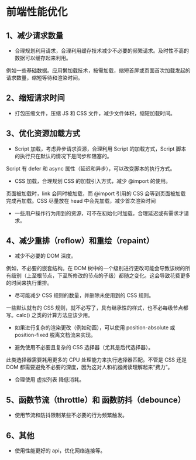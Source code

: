 # 前端性能优化

## 1、减少请求数量  

+ 合理规划利用请求，合理利用缓存技术减少不必要的频繁请求。及时性不高的数据可以缓存起来利用。

例如一些基础数据。应用懒加载技术，按需加载，缩短首屏或页面首次加载发起的请求数量，缩短等待和渲染时间。

## 2、缩短请求时间

+ 打包压缩文件，压缩 JS 和 CSS 文件，减少文件体积，缩短加载时间。

## 3、优化资源加载方式

+ Script 加载，考虑异步请求资源，合理利用 Script 的加载方式，Script 脚本的执行只在默认的情况下是同步和阻塞的。

Script 有 defer 和 async 属性（延迟和异步），可以改变脚本的执行方式。  

+ CSS 加载，合理规划 CSS 的加载引入方式，减少 @import 的使用。

页面被加载时，link 会同时被加载，而 @import 引用的 CSS 会等到页面被加载完成再加载。CSS 尽量放在 head 中会先加载，减少首次渲染时间

+ 一些用户操作行为用到的资源，可不在初始化时加载，合理延迟或有需求才请求。

## 4、减少重排（reflow）和重绘（repaint）

+ 减少不必要的 DOM 深度。

例如，不必要的嵌套结构。在 DOM 树中的一个级别进行更改可能会导致该树的所有级别（上至根节点，下至所修改的节点的子级）都随之变化。这会导致花费更多的时间来执行重排。

+ 尽可能减少 CSS 规则的数量，并删除未使用到的 CSS 规则。

一些默认就有的 CSS 规则，就不必写了，具有继承性的样式，也不必每级节点都写。calc() 之类的计算方法应该少用。

+ 如果进行复杂的渲染更改（例如动画），可以使用 position-absolute 或 position-fixed 脱离文档流来实现。

+ 避免使用不必要且复杂的 CSS 选择器（尤其是后代选择器）。

此类选择器需要耗用更多的 CPU 处理能力来执行选择器匹配。不管是 CSS 还是 DOM 都需要避免不必要的深度，因为这对人和机器阅读理解起来“费力”。

+ 合理使用 虚拟列表 降低消耗。

## 5、函数节流（throttle）和 函数防抖（debounce）

+ 使用节流和防抖限制某些不必要的行为频繁触发。

## 6、其他

+ 使用性能更好的 api，优化网络连接等。
